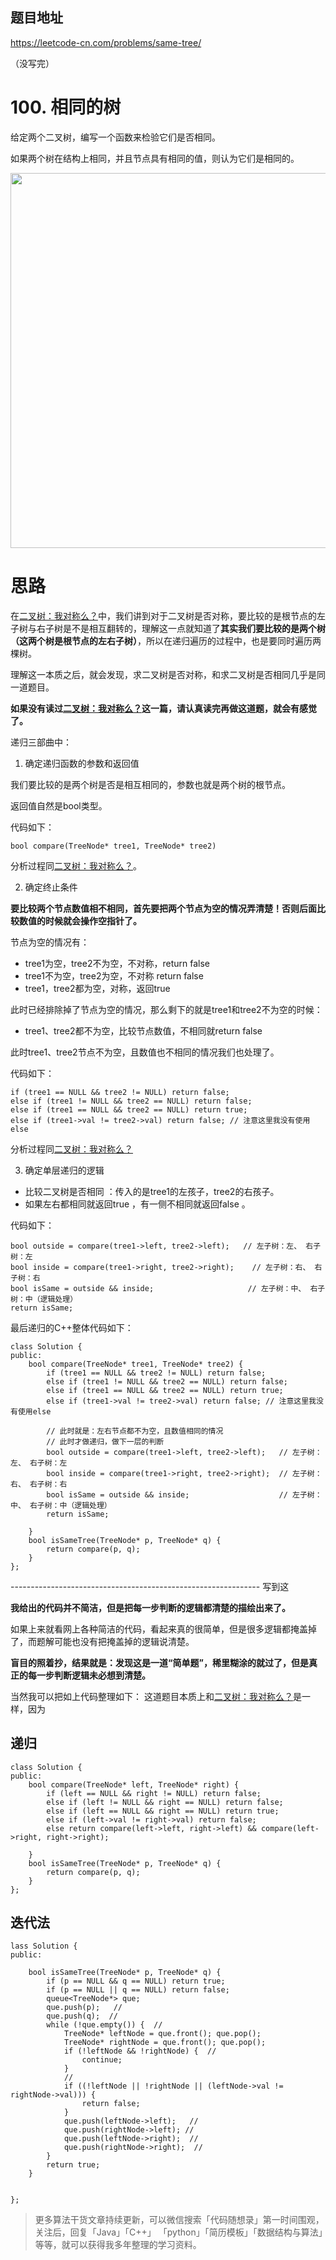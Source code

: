 ## 题目地址 
https://leetcode-cn.com/problems/same-tree/

（没写完）

# 100. 相同的树 

给定两个二叉树，编写一个函数来检验它们是否相同。

如果两个树在结构上相同，并且节点具有相同的值，则认为它们是相同的。

<img src='../pics/100.相同的树.png' width=600> </img></div>

# 思路 

在[二叉树：我对称么？](https://mp.weixin.qq.com/s/Kgf0gjvlDlNDfKIH2b1Oxg)中，我们讲到对于二叉树是否对称，要比较的是根节点的左子树与右子树是不是相互翻转的，理解这一点就知道了**其实我们要比较的是两个树（这两个树是根节点的左右子树）**，所以在递归遍历的过程中，也是要同时遍历两棵树。

理解这一本质之后，就会发现，求二叉树是否对称，和求二叉树是否相同几乎是同一道题目。 

**如果没有读过[二叉树：我对称么？](https://mp.weixin.qq.com/s/Kgf0gjvlDlNDfKIH2b1Oxg)这一篇，请认真读完再做这道题，就会有感觉了。**

递归三部曲中：

1. 确定递归函数的参数和返回值 

我们要比较的是两个树是否是相互相同的，参数也就是两个树的根节点。

返回值自然是bool类型。

代码如下：
```
bool compare(TreeNode* tree1, TreeNode* tree2)
```

分析过程同[二叉树：我对称么？](https://mp.weixin.qq.com/s/Kgf0gjvlDlNDfKIH2b1Oxg)。

2. 确定终止条件 

**要比较两个节点数值相不相同，首先要把两个节点为空的情况弄清楚！否则后面比较数值的时候就会操作空指针了。**

节点为空的情况有：

* tree1为空，tree2不为空，不对称，return false 
* tree1不为空，tree2为空，不对称 return  false
* tree1，tree2都为空，对称，返回true 

此时已经排除掉了节点为空的情况，那么剩下的就是tree1和tree2不为空的时候：

* tree1、tree2都不为空，比较节点数值，不相同就return false

此时tree1、tree2节点不为空，且数值也不相同的情况我们也处理了。

代码如下：
```
if (tree1 == NULL && tree2 != NULL) return false;
else if (tree1 != NULL && tree2 == NULL) return false;
else if (tree1 == NULL && tree2 == NULL) return true; 
else if (tree1->val != tree2->val) return false; // 注意这里我没有使用else
```

分析过程同[二叉树：我对称么？](https://mp.weixin.qq.com/s/Kgf0gjvlDlNDfKIH2b1Oxg)

3. 确定单层递归的逻辑 

* 比较二叉树是否相同 ：传入的是tree1的左孩子，tree2的右孩子。
* 如果左右都相同就返回true ，有一侧不相同就返回false 。

代码如下：

```
bool outside = compare(tree1->left, tree2->left);   // 左子树：左、 右子树：左
bool inside = compare(tree1->right, tree2->right);    // 左子树：右、 右子树：右
bool isSame = outside && inside;                     // 左子树：中、 右子树：中（逻辑处理）
return isSame;
```
最后递归的C++整体代码如下：

```
class Solution {
public:
    bool compare(TreeNode* tree1, TreeNode* tree2) {
        if (tree1 == NULL && tree2 != NULL) return false;
        else if (tree1 != NULL && tree2 == NULL) return false;
        else if (tree1 == NULL && tree2 == NULL) return true; 
        else if (tree1->val != tree2->val) return false; // 注意这里我没有使用else

        // 此时就是：左右节点都不为空，且数值相同的情况
        // 此时才做递归，做下一层的判断
        bool outside = compare(tree1->left, tree2->left);   // 左子树：左、 右子树：左
        bool inside = compare(tree1->right, tree2->right);  // 左子树：右、 右子树：右
        bool isSame = outside && inside;                    // 左子树：中、 右子树：中（逻辑处理）
        return isSame;

    }
    bool isSameTree(TreeNode* p, TreeNode* q) {
        return compare(p, q);
    }
};
```

-------------------------------------------------------------- 写到这

**我给出的代码并不简洁，但是把每一步判断的逻辑都清楚的描绘出来了。**

如果上来就看网上各种简洁的代码，看起来真的很简单，但是很多逻辑都掩盖掉了，而题解可能也没有把掩盖掉的逻辑说清楚。

**盲目的照着抄，结果就是：发现这是一道“简单题”，稀里糊涂的就过了，但是真正的每一步判断逻辑未必想到清楚。**

当然我可以把如上代码整理如下：
这道题目本质上和[二叉树：我对称么？](https://mp.weixin.qq.com/s/Kgf0gjvlDlNDfKIH2b1Oxg)是一样，因为

## 递归

```
class Solution {
public:
    bool compare(TreeNode* left, TreeNode* right) {
        if (left == NULL && right != NULL) return false;
        else if (left != NULL && right == NULL) return false;
        else if (left == NULL && right == NULL) return true;
        else if (left->val != right->val) return false;
        else return compare(left->left, right->left) && compare(left->right, right->right);

    }
    bool isSameTree(TreeNode* p, TreeNode* q) {
        return compare(p, q);
    }
};
```

## 迭代法 

```
lass Solution {
public:

    bool isSameTree(TreeNode* p, TreeNode* q) {
        if (p == NULL && q == NULL) return true;
        if (p == NULL || q == NULL) return false;
        queue<TreeNode*> que;
        que.push(p);   //
        que.push(q);  //
        while (!que.empty()) {  //
            TreeNode* leftNode = que.front(); que.pop();
            TreeNode* rightNode = que.front(); que.pop();
            if (!leftNode && !rightNode) {  //
                continue;
            }
            //
            if ((!leftNode || !rightNode || (leftNode->val != rightNode->val))) {
                return false;
            }
            que.push(leftNode->left);   //
            que.push(rightNode->left); //
            que.push(leftNode->right);  //
            que.push(rightNode->right);  //
        }
        return true;
    }


};
```

> 更多算法干货文章持续更新，可以微信搜索「代码随想录」第一时间围观，关注后，回复「Java」「C++」 「python」「简历模板」「数据结构与算法」等等，就可以获得我多年整理的学习资料。
